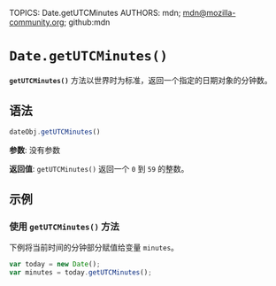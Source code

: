TOPICS: Date.getUTCMinutes
AUTHORS: mdn; mdn@mozilla-community.org; github:mdn

# `Date.getUTCMinutes()`

**`getUTCMinutes()`** 方法以世界时为标准，返回一个指定的日期对象的分钟数。

## 语法

```javascript
dateObj.getUTCMinutes()
```

**参数**: 没有参数

**返回值**: `getUTCMinutes()` 返回一个 `0` 到 `59` 的整数。

## 示例

### 使用 `getUTCMinutes()` 方法

下例将当前时间的分钟部分赋值给变量 `minutes`。

```javascript
var today = new Date();
var minutes = today.getUTCMinutes();
```

